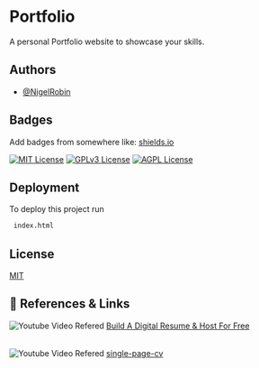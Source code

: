 
# Portfolio

A personal Portfolio website to showcase your skills.



## Authors

- [@NigelRobin](https://www.github.com/NigelTheTarnished)


## Badges

Add badges from somewhere like: [shields.io](https://shields.io/)

[![MIT License](https://img.shields.io/badge/License-MIT-green.svg)](https://choosealicense.com/licenses/mit/)
[![GPLv3 License](https://img.shields.io/badge/License-GPL%20v3-yellow.svg)](https://opensource.org/licenses/)
[![AGPL License](https://img.shields.io/badge/license-AGPL-blue.svg)](http://www.gnu.org/licenses/agpl-3.0)


## Deployment

To deploy this project run

```bash
 index.html
```


## License

[MIT](https://choosealicense.com/licenses/mit/)


## 🔗 References & Links

![Youtube Video Refered](https://img.shields.io/badge/youtube-red?style=for-the-badge&logo=youtube&logoColor=white) 
[Build A Digital Resume & Host For Free](https://www.youtube.com/watch?v=clwpf3VwCZQ&t=3s)
######
![Youtube Video Refered](https://img.shields.io/badge/roadmap-black?style=for-the-badge&logo=roadmapsh&logoColor=white)
[single-page-cv](https://roadmap.sh/projects/single-page-cv)

